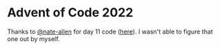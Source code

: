 # Advent of Code 2022

Thanks to [@nate-allen](https://github.com/nate-allen) for day 11 code ([here](https://github.com/nate-allen/advent-of-code-2022/blob/trunk/day-11.php)).
I wasn't able to figure that one out by myself.
